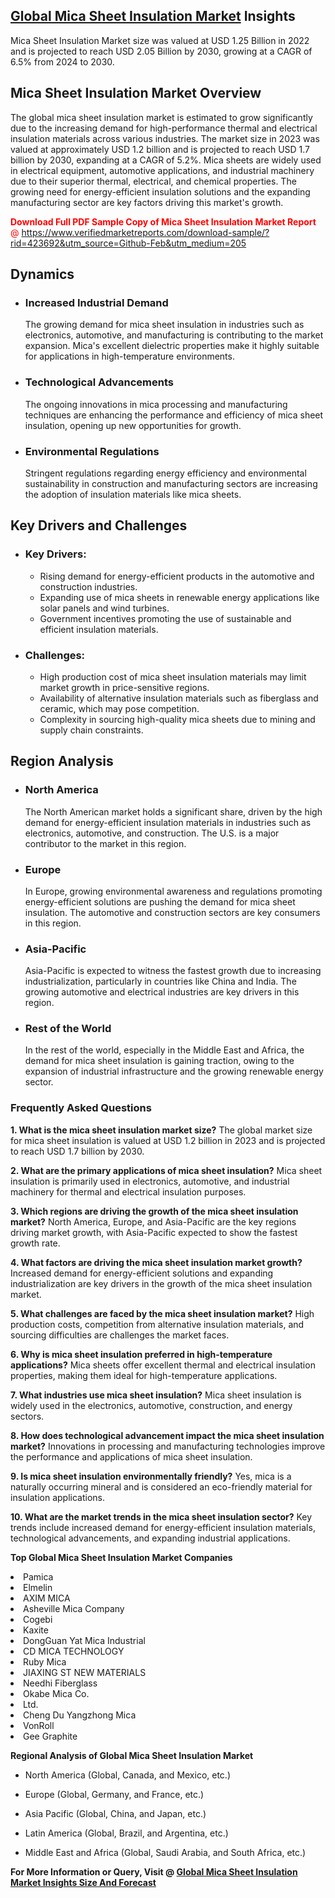<h2><a href="https://www.verifiedmarketreports.com/download-sample/?rid=423692&amp;utm_source=Github&amp;utm_medium=205" target="_blank">Global Mica Sheet Insulation Market</a> Insights</h2><p>Mica Sheet Insulation Market size was valued at USD 1.25 Billion in 2022 and is projected to reach USD 2.05 Billion by 2030, growing at a CAGR of 6.5% from 2024 to 2030.</p><p> <h2>Mica Sheet Insulation Market Overview</h2> <p>The global mica sheet insulation market is estimated to grow significantly due to the increasing demand for high-performance thermal and electrical insulation materials across various industries. The market size in 2023 was valued at approximately USD 1.2 billion and is projected to reach USD 1.7 billion by 2030, expanding at a CAGR of 5.2%. Mica sheets are widely used in electrical equipment, automotive applications, and industrial machinery due to their superior thermal, electrical, and chemical properties. The growing need for energy-efficient insulation solutions and the expanding manufacturing sector are key factors driving this market's growth.</p> <p><p><span class=""><span style="color: #ff0000;"><strong>Download Full PDF Sample Copy of Mica Sheet Insulation Market Report</strong> @ </span><a href="https://www.verifiedmarketreports.com/download-sample/?rid=423692&amp;utm_source=Github-Feb&amp;utm_medium=205" target="_blank">https://www.verifiedmarketreports.com/download-sample/?rid=423692&amp;utm_source=Github-Feb&amp;utm_medium=205</a></span></p></p> <h2>Dynamics</h2> <ul> <li><h3>Increased Industrial Demand</h3> The growing demand for mica sheet insulation in industries such as electronics, automotive, and manufacturing is contributing to the market expansion. Mica's excellent dielectric properties make it highly suitable for applications in high-temperature environments.</li> <li><h3>Technological Advancements</h3> The ongoing innovations in mica processing and manufacturing techniques are enhancing the performance and efficiency of mica sheet insulation, opening up new opportunities for growth.</li> <li><h3>Environmental Regulations</h3> Stringent regulations regarding energy efficiency and environmental sustainability in construction and manufacturing sectors are increasing the adoption of insulation materials like mica sheets.</li> </ul> <h2>Key Drivers and Challenges</h2> <ul> <li><h3>Key Drivers:</h3> <ul> <li>Rising demand for energy-efficient products in the automotive and construction industries.</li> <li>Expanding use of mica sheets in renewable energy applications like solar panels and wind turbines.</li> <li>Government incentives promoting the use of sustainable and efficient insulation materials.</li> </ul> </li> <li><h3>Challenges:</h3> <ul> <li>High production cost of mica sheet insulation materials may limit market growth in price-sensitive regions.</li> <li>Availability of alternative insulation materials such as fiberglass and ceramic, which may pose competition.</li> <li>Complexity in sourcing high-quality mica sheets due to mining and supply chain constraints.</li> </ul> </li> </ul> <h2>Region Analysis</h2> <ul> <li><h3>North America</h3> The North American market holds a significant share, driven by the high demand for energy-efficient insulation materials in industries such as electronics, automotive, and construction. The U.S. is a major contributor to the market in this region.</li> <li><h3>Europe</h3> In Europe, growing environmental awareness and regulations promoting energy-efficient solutions are pushing the demand for mica sheet insulation. The automotive and construction sectors are key consumers in this region.</li> <li><h3>Asia-Pacific</h3> Asia-Pacific is expected to witness the fastest growth due to increasing industrialization, particularly in countries like China and India. The growing automotive and electrical industries are key drivers in this region.</li> <li><h3>Rest of the World</h3> In the rest of the world, especially in the Middle East and Africa, the demand for mica sheet insulation is gaining traction, owing to the expansion of industrial infrastructure and the growing renewable energy sector.</li> </ul> <h3>Frequently Asked Questions</h3> <p><strong>1. What is the mica sheet insulation market size?</strong> The global market size for mica sheet insulation is valued at USD 1.2 billion in 2023 and is projected to reach USD 1.7 billion by 2030.</p> <p><strong>2. What are the primary applications of mica sheet insulation?</strong> Mica sheet insulation is primarily used in electronics, automotive, and industrial machinery for thermal and electrical insulation purposes.</p> <p><strong>3. Which regions are driving the growth of the mica sheet insulation market?</strong> North America, Europe, and Asia-Pacific are the key regions driving market growth, with Asia-Pacific expected to show the fastest growth rate.</p> <p><strong>4. What factors are driving the mica sheet insulation market growth?</strong> Increased demand for energy-efficient solutions and expanding industrialization are key drivers in the growth of the mica sheet insulation market.</p> <p><strong>5. What challenges are faced by the mica sheet insulation market?</strong> High production costs, competition from alternative insulation materials, and sourcing difficulties are challenges the market faces.</p> <p><strong>6. Why is mica sheet insulation preferred in high-temperature applications?</strong> Mica sheets offer excellent thermal and electrical insulation properties, making them ideal for high-temperature applications.</p> <p><strong>7. What industries use mica sheet insulation?</strong> Mica sheet insulation is widely used in the electronics, automotive, construction, and energy sectors.</p> <p><strong>8. How does technological advancement impact the mica sheet insulation market?</strong> Innovations in processing and manufacturing technologies improve the performance and applications of mica sheet insulation.</p> <p><strong>9. Is mica sheet insulation environmentally friendly?</strong> Yes, mica is a naturally occurring mineral and is considered an eco-friendly material for insulation applications.</p> <p><strong>10. What are the market trends in the mica sheet insulation sector?</strong> Key trends include increased demand for energy-efficient insulation materials, technological advancements, and expanding industrial applications.</p> </p><p><strong>Top Global Mica Sheet Insulation Market Companies</strong></p><div data-test-id=""><p><li>Pamica</li><li> Elmelin</li><li> AXIM MICA</li><li> Asheville Mica Company</li><li> Cogebi</li><li> Kaxite</li><li> DongGuan Yat Mica Industrial</li><li> CD MICA TECHNOLOGY</li><li> Ruby Mica</li><li> JIAXING ST NEW MATERIALS</li><li> Needhi Fiberglass</li><li> Okabe Mica Co.</li><li> Ltd.</li><li> Cheng Du Yangzhong Mica</li><li> VonRoll</li><li> Gee Graphite</li></p><div><strong>Regional Analysis of&nbsp;Global Mica Sheet Insulation Market</strong></div><ul><li dir="ltr"><p dir="ltr">North America&nbsp;(Global, Canada, and Mexico, etc.)</p></li><li dir="ltr"><p dir="ltr">Europe (Global, Germany, and France, etc.)</p></li><li dir="ltr"><p dir="ltr">Asia Pacific&nbsp;(Global, China, and Japan, etc.)</p></li><li dir="ltr"><p dir="ltr">Latin America&nbsp;(Global, Brazil, and Argentina, etc.)</p></li><li dir="ltr">Middle East and Africa&nbsp;(Global, Saudi Arabia, and South Africa, etc.)</li></ul><p><strong>For More Information or Query, Visit @&nbsp;</strong><strong><a href="https://www.verifiedmarketreports.com/product/mica-sheet-insulation-market/?utm_source=Github&amp;utm_medium=205" target="_blank">Global Mica Sheet Insulation Market Insights Size And Forecast</a></strong></p></div>
